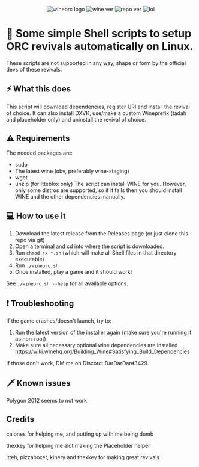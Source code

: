 <div align="center" class="tip" markdown="1" style>

![wineorc logo](https://raw.githubusercontent.com/DarDarDoor/Wineorc/main/photos/Wineorclogo.png)
![wine ver](https://img.shields.io/badge/wine-7.12-red) ![repo ver](https://img.shields.io/badge/Current%20version-2.0-success) ![lol](https://img.shields.io/badge/Pretty-cool-informational)
</div>

# 🍷 Some simple Shell scripts to setup ORC revivals automatically on Linux.

These scripts are not supported in any way, shape or form by the official devs of these revivals.

## ⚡ What this does
This script will download dependencies, register URI and install the revival of choice. It can also install DXVK, use/make a custom Wineprefix (tadah and placeholder only) and uninstall the revival of choice.

## ⚠️ Requirements
The needed packages are:
- sudo
- The latest wine (obv, preferably wine-staging)
- wget
- unzip (for Itteblox only)
The script can install WINE for you. However, only some distros are supported, so if it fails then you should install WINE and the other dependencies manually.

## 💻 How to use it

1. Download the latest release from the Releases page (or just clone this repo via git)
2. Open a terminal and cd into where the script is downloaded.
3. Run `chmod +x *.sh` (which will make all Shell files in that directory executable)
4. Run `./wineorc.sh`
5. Once installed, play a game and it should work!

See `./wineorc.sh --help` for all available options.

## ❗ Troubleshooting
If the game crashes/doesn't launch, try to:

1. Run the latest version of the installer again (make sure you're running it as non-root)
2. Make sure all necessary optional wine dependencies are installed https://wiki.winehq.org/Building_Wine#Satisfying_Build_Dependencies

If those don't work, DM me on Discord: DarDarDar#3429.

## 🗡️ Known issues

Polygon 2012 seems to not work

## Credits
calones for helping me, and putting up with me being dumb

thexkey for helping me alot making the Placeholder helper

itteh, pizzaboxer, kinery and thexkey for making great revivals
